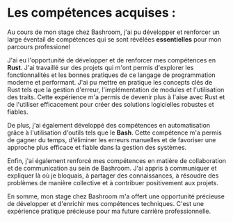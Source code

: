 # Les compétences acquises :

Au cours de mon stage chez Bashroom, j'ai pu développer et renforcer un large éventail de compétences qui se sont révélées **essentielles** pour mon parcours professionel

J'ai eu l'opportunité de développer et de renforcer mes compétences en **Rust**. J'ai travaillé sur des projets qui m'ont permis d'explorer les fonctionnalités et les bonnes pratiques de ce langage de programmation moderne et performant. J'ai pu mettre en pratique les concepts clés de Rust tels que la gestion d'erreur, l'implémentation de modules et l'utilisation des traits. Cette expérience m'a permis de devenir plus à l'aise avec Rust et de l'utiliser efficacement pour créer des solutions logicielles robustes et fiables.

De plus, j'ai également développé des compétences en automatisation grâce à l'utilisation d'outils tels que le **Bash**. Cette compétence m'a permis de gagner du temps, d'éliminer les erreurs manuelles et de favoriser une approche plus efficace et fiable dans la gestion des systèmes.

Enfin, j'ai également renforcé mes compétences en matière de collaboration et de communication au sein de Bashroom. J'ai appris à communiquer et expliquer là où je bloquais, à partager des connaissances, à résoudre des problèmes de manière collective et à contribuer positivement aux projets.

En somme, mon stage chez Bashroom m'a offert une opportunité précieuse de développer et d'enrichir mes compétences techniques. C'est une expérience pratique précieuse pour ma future carrière professionnelle.